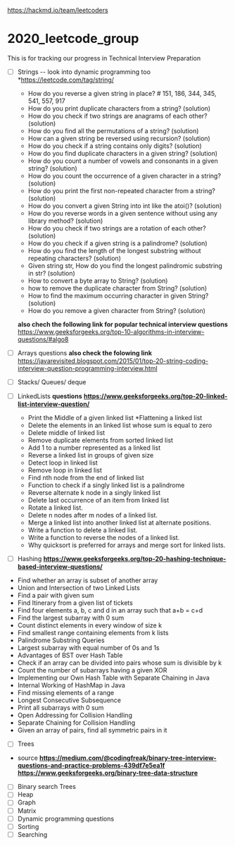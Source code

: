 https://hackmd.io/team/leetcoders
# 2020_leetcode_group
This is for tracking our progress in Technical Interview Preparation
- [ ] Strings -- look into dynamic programming too
   *https://leetcode.com/tag/string/
  * How do you reverse a given string in place? # 151, 186, 344, 345, 541, 557, 917
  * How do you print duplicate characters from a string? (solution)
  * How do you check if two strings are anagrams of each other? (solution)
  *  How do you find all the permutations of a string? (solution)
  *  How can a given string be reversed using recursion? (solution)
  *  How do you check if a string contains only digits? (solution)
  *  How do you find duplicate characters in a given string? (solution)
  *  How do you count a number of vowels and consonants in a given string? (solution)
  *  How do you count the occurrence of a given character in a string? (solution)
  *  How do you print the first non-repeated character from a string? (solution)
  *  How do you convert a given String into int like the atoi()? (solution)
  *  How do you reverse words in a given sentence without using any library method? (solution)
  * How do you check if two strings are a rotation of each other? (solution)
  * How do you check if a given string is a palindrome? (solution)
  *  How do you find the length of the longest substring without repeating characters? (solution)
  *  Given string str, How do you find the longest palindromic substring in str? (solution)
  *  How to convert a byte array to String? (solution)
  *  how to remove the duplicate character from String? (solution)
  * How to find the maximum occurring character in given String? (solution)
  *  How do you remove a given character from String? (solution)
  
  **also chech the following link for popular technical interview questions**
  https://www.geeksforgeeks.org/top-10-algorithms-in-interview-questions/#algo8
- [ ] Arrays questions
**also check the folowing link** https://javarevisited.blogspot.com/2015/01/top-20-string-coding-interview-question-programming-interview.html
- [ ] Stacks/ Queues/ deque
- [ ] LinkedLists
  **questions**
  **https://www.geeksforgeeks.org/top-20-linked-list-interview-question/**
    * Print the Middle of a given linked list
    *Flattening a linked list
   * Delete the elements in an linked list whose sum is equal to zero
    * Delete middle of linked list
    * Remove duplicate elements from sorted linked list
    * Add 1 to a number represented as a linked list
    * Reverse a linked list in groups of given size
    * Detect loop in linked list
   *  Remove loop in linked list
    * Find nth node from the end of linked list
    * Function to check if a singly linked list is a palindrome
    * Reverse alternate k node in a singly linked list
    * Delete last occurrence of an item from linked list
    * Rotate a linked list.
    * Delete n nodes after m nodes of a linked list.
   *  Merge a linked list into another linked list at alternate positions.
    * Write a function to delete a linked list.
    * Write a function to reverse the nodes of a linked list.
    * Why quicksort is preferred for arrays and merge sort for linked lists.
- [ ] Hashing
**https://www.geeksforgeeks.org/top-20-hashing-technique-based-interview-questions/**
* Find whether an array is subset of another array
* Union and Intersection of two Linked Lists
* Find a pair with given sum
* Find Itinerary from a given list of tickets
* Find four elements a, b, c and d in an array such that a+b = c+d
* Find the largest subarray with 0 sum
* Count distinct elements in every window of size k
* Find smallest range containing elements from k lists
* Palindrome Substring Queries
* Largest subarray with equal number of 0s and 1s
* Advantages of BST over Hash Table
* Check if an array can be divided into pairs whose sum is divisible by k
* Count the number of subarrays having a given XOR
* Implementing our Own Hash Table with Separate Chaining in Java
* Internal Working of HashMap in Java
* Find missing elements of a range
* Longest Consecutive Subsequence
* Print all subarrays with 0 sum
* Open Addressing for Collision Handling
* Separate Chaining for Collision Handling
* Given an array of pairs, find all symmetric pairs in it
- [ ] Trees
* source **https://medium.com/@codingfreak/binary-tree-interview-questions-and-practice-problems-439df7e5ea1f**
**https://www.geeksforgeeks.org/binary-tree-data-structure**
- [ ] Binary search Trees
- [ ] Heap
- [ ] Graph
- [ ] Matrix
- [ ] Dynamic programming questions
- [ ] Sorting
- [ ] Searching 
